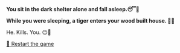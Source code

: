 **You sit in the dark shelter alone and fall asleep.😴🛌**

**While you were sleeping, a tiger enters your wood built house. 🐅🐯**

He. Kills. You. 😐🥩

[🔄 Restart the game](../../begin-journey.md) 